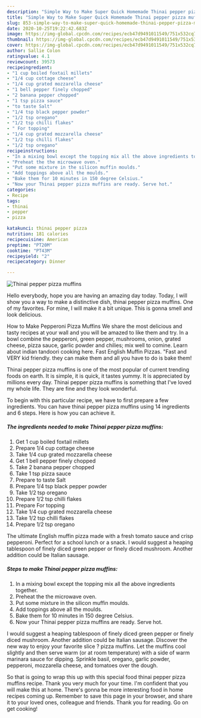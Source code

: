 ```yaml
---
description: "Simple Way to Make Super Quick Homemade Thinai pepper pizza muffins"
title: "Simple Way to Make Super Quick Homemade Thinai pepper pizza muffins"
slug: 853-simple-way-to-make-super-quick-homemade-thinai-pepper-pizza-muffins
date: 2020-10-25T19:22:42.683Z
image: https://img-global.cpcdn.com/recipes/ecb47d9491011549/751x532cq70/thinai-pepper-pizza-muffins-recipe-main-photo.jpg
thumbnail: https://img-global.cpcdn.com/recipes/ecb47d9491011549/751x532cq70/thinai-pepper-pizza-muffins-recipe-main-photo.jpg
cover: https://img-global.cpcdn.com/recipes/ecb47d9491011549/751x532cq70/thinai-pepper-pizza-muffins-recipe-main-photo.jpg
author: Sallie Colon
ratingvalue: 4.1
reviewcount: 39573
recipeingredient:
- "1 cup boiled foxtail millets"
- "1/4 cup cottage cheese"
- "1/4 cup grated mozzarella cheese"
- "1 bell pepper finely chopped"
- "2 banana pepper chopped"
- "1 tsp pizza sauce"
- "to taste Salt"
- "1/4 tsp black pepper powder"
- "1/2 tsp oregano"
- "1/2 tsp chilli flakes"
- " For topping"
- "1/4 cup grated mozzarella cheese"
- "1/2 tsp chilli flakes"
- "1/2 tsp oregano"
recipeinstructions:
- "In a mixing bowl except the topping mix all the above ingredients together."
- "Preheat the the microwave oven."
- "Put some mixture in the silicon muffin moulds."
- "Add toppings above all the moulds."
- "Bake them for 10 minutes in 150 degree Celsius."
- "Now your Thinai pepper pizza muffins are ready. Serve hot."
categories:
- Recipe
tags:
- thinai
- pepper
- pizza

katakunci: thinai pepper pizza 
nutrition: 181 calories
recipecuisine: American
preptime: "PT20M"
cooktime: "PT43M"
recipeyield: "2"
recipecategory: Dinner

---
```



![Thinai pepper pizza muffins](https://img-global.cpcdn.com/recipes/ecb47d9491011549/751x532cq70/thinai-pepper-pizza-muffins-recipe-main-photo.jpg)

Hello everybody, hope you are having an amazing day today. Today, I will show you a way to make a distinctive dish, thinai pepper pizza muffins. One of my favorites. For mine, I will make it a bit unique. This is gonna smell and look delicious.

How to Make Pepperoni Pizza Muffins We share the most delicious and tasty recipes at your wall and you will be amazed to like them and try. In a bowl combine the pepperoni, green pepper, mushrooms, onion, grated cheese, pizza sauce, garlic powder and chilies; mix well to comine. Learn about indian tandoori cooking here. Fast English Muffin Pizzas. &#34;Fast and VERY kid friendly. they can make them and all you have to do is bake them!

Thinai pepper pizza muffins is one of the most popular of current trending foods on earth. It is simple, it is quick, it tastes yummy. It is appreciated by millions every day. Thinai pepper pizza muffins is something that I've loved my whole life. They are fine and they look wonderful.


To begin with this particular recipe, we have to first prepare a few ingredients. You can have thinai pepper pizza muffins using 14 ingredients and 6 steps. Here is how you can achieve it.

<!--inarticleads1-->

##### The ingredients needed to make Thinai pepper pizza muffins:

1. Get 1 cup boiled foxtail millets
1. Prepare 1/4 cup cottage cheese
1. Take 1/4 cup grated mozzarella cheese
1. Get 1 bell pepper finely chopped
1. Take 2 banana pepper chopped
1. Take 1 tsp pizza sauce
1. Prepare to taste Salt
1. Prepare 1/4 tsp black pepper powder
1. Take 1/2 tsp oregano
1. Prepare 1/2 tsp chilli flakes
1. Prepare  For topping
1. Take 1/4 cup grated mozzarella cheese
1. Take 1/2 tsp chilli flakes
1. Prepare 1/2 tsp oregano


The ultimate English muffin pizza made with a fresh tomato sauce and crisp pepperoni. Perfect for a school lunch or a snack. I would suggest a heaping tablespoon of finely diced green pepper or finely diced mushroom. Another addition could be Italian sausage. 

<!--inarticleads2-->

##### Steps to make Thinai pepper pizza muffins:

1. In a mixing bowl except the topping mix all the above ingredients together.
1. Preheat the the microwave oven.
1. Put some mixture in the silicon muffin moulds.
1. Add toppings above all the moulds.
1. Bake them for 10 minutes in 150 degree Celsius.
1. Now your Thinai pepper pizza muffins are ready. Serve hot.


I would suggest a heaping tablespoon of finely diced green pepper or finely diced mushroom. Another addition could be Italian sausage. Discover the new way to enjoy your favorite slice ? pizza muffins. Let the muffins cool slightly and then serve warm (or at room temperature) with a side of warm marinara sauce for dipping. Sprinkle basil, oregano, garlic powder, pepperoni, mozzarella cheese, and tomatoes over the dough. 

So that is going to wrap this up with this special food thinai pepper pizza muffins recipe. Thank you very much for your time. I'm confident that you will make this at home. There's gonna be more interesting food in home recipes coming up. Remember to save this page in your browser, and share it to your loved ones, colleague and friends. Thank you for reading. Go on get cooking!
